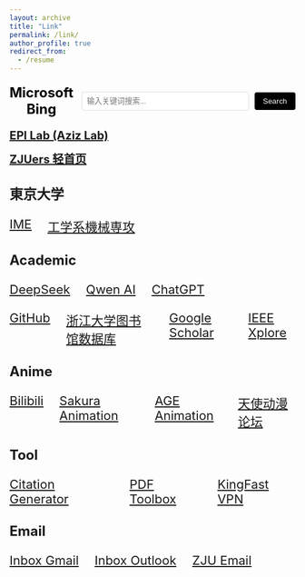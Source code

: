 ```yaml
---
layout: archive
title: "Link"
permalink: /link/
author_profile: true
redirect_from:
  - /resume
---
```


<!-- 固定Bing搜索栏 -->
<div align="center" style="margin: 20px 0;">
  <form action="https://www.bing.com/search" method="get" target="_blank" style="display: flex; align-items: center;">
    <span style="font-size: 24px; font-weight: bold; color: #000000; margin-right: 15px;">Microsoft Bing</span>
    <input type="text" name="q" placeholder="输入关键词搜索..." style="width: 500px; padding: 8px; border: 1px solid #ddd; border-radius: 4px;">
    <input type="submit" value="Search" style="padding: 8px 15px; margin-left: 10px; background-color: #000000; color: white; border: none; border-radius: 4px; cursor: pointer;">
  </form>
</div>

**<a href="https://epi.iis.u-tokyo.ac.jp/" target="_blank" rel="noopener noreferrer" style="font-size:20px;">EPI Lab (Aziz Lab)</a>**

**<a href="https://www.zjuers.com/" target="_blank" rel="noopener noreferrer" style="font-size:20px;">ZJUers 轻首页</a>**

## <span style="font-size:24px;">東京大学</span>
<div style="display:flex; gap:28px; font-size:24px; margin:24px 0;">
  <a href="https://www.ime.t.u-tokyo.ac.jp/" target="_blank" rel="noopener noreferrer" style="font-size:22px;">IME</a>
  <a href="https://www2.mech.t.u-tokyo.ac.jp/?lang=ja" target="_blank" rel="noopener noreferrer" style="font-size:22px;">工学系機械専攻</a>
</div>

## <span style="font-size:24px;">Academic</span>
<div style="display:flex; gap:28px; font-size:24px; margin:24px 0;">
  <a href="https://chat.deepseek.com/" target="_blank" rel="noopener noreferrer" style="font-size:22px;">DeepSeek</a>
  <a href="https://chat.qwen.ai/" target="_blank" rel="noopener noreferrer" style="font-size:22px;">Qwen AI</a>
  <a href="https://chatgpt.com/" target="_blank" rel="noopener noreferrer" style="font-size:22px;">ChatGPT</a>
</div>

<div style="display:flex; gap:28px; font-size:24px; margin:24px 0;">
  <a href="https://github.com/" target="_blank" rel="noopener noreferrer" style="font-size:22px;">GitHub</a>
  <a href="https://libdb.zju.edu.cn/s/lib/libtb/" target="_blank" rel="noopener noreferrer" style="font-size:22px;">浙江大学图书馆数据库</a>
  <a href="https://scholar.google.com/" target="_blank" rel="noopener noreferrer" style="font-size:22px;">Google Scholar</a>
  <a href="https://ieeexplore.ieee.org/Xplore/home.jsp" target="_blank" rel="noopener noreferrer" style="font-size:22px;">IEEE Xplore</a>
</div>

## <span style="font-size:24px;">Anime</span>
<div style="display:flex; gap:28px; font-size:24px; margin:24px 0;">
  <a href="https://www.bilibili.com/" target="_blank" rel="noopener noreferrer" style="font-size:22px;">Bilibili</a>
  <a href="https://skr.cc/" target="_blank" rel="noopener noreferrer" style="font-size:22px;">Sakura Animation</a>
  <a href="https://www.age.tv/" target="_blank" rel="noopener noreferrer" style="font-size:22px;">AGE Animation</a>
  <a href="https://www.tsdm39.com/forum.php" target="_blank" rel="noopener noreferrer" style="font-size:22px;">天使动漫论坛</a>
</div>

## <span style="font-size:24px;">Tool</span>
<div style="display:flex; gap:28px; font-size:24px; margin:24px 0;">
  <a href="https://www.scribbr.com/citation/generator/#user" target="_blank" rel="noopener noreferrer" style="font-size:22px;">Citation Generator</a>
  <a href="https://www.ilovepdf.com/zh-cn" target="_blank" rel="noopener noreferrer" style="font-size:22px;">PDF Toolbox</a>
  <a href="https://kingfast.info/" target="_blank" rel="noopener noreferrer" style="font-size:22px;">KingFast VPN</a>
</div>

## <span style="font-size:24px;">Email</span>
<div style="display:flex; gap:28px; font-size:24px; margin:24px 0;">
  <a href="https://mail.google.com/" target="_blank" rel="noopener noreferrer" style="font-size:22px;">Inbox Gmail</a>
  <a href="https://outlook.live.com/mail/0/" target="_blank" rel="noopener noreferrer" style="font-size:22px;">Inbox Outlook</a>
  <a href="https://mail.zju.edu.cn/" target="_blank" rel="noopener noreferrer" style="font-size:22px;">ZJU Email</a>
</div>

